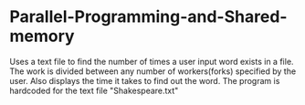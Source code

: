 # Parallel-Programming-and-Shared-memory

Uses a text file to find the number of times a user input word exists in a file. 
The work is divided between any number of workers(forks) specified by the user. 
Also displays the time it takes to find out the word. 
The program is hardcoded for the text file "Shakespeare.txt"
